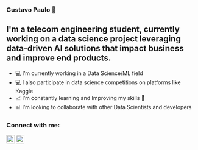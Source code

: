 ### Gustavo Paulo 👋

## I'm a telecom engineering student, currently working on a data science project leveraging data-driven AI solutions that impact business and improve end products.


- 💻 I’m currently working in a Data Science/ML field
- 💻 I also participate in data science competitions on platforms like Kaggle
- 📈 I’m constantly learning and Improving my skills 🤣
- 📊 I’m looking to collaborate with other Data Scientists and developers 

### Connect with me:

[<img align="left"  width="22px" src="https://cdn.jsdelivr.net/npm/simple-icons@3.4.0/icons/linkedin.svg" />](https://www.linkedin.com/in/gustavo-paulo-692981275/)

[<img align="left" alt="gugaapaulo | Instagram" width="22px" src="https://cdn.jsdelivr.net/npm/simple-icons@v3/icons/instagram.svg" />][instagram]


<br />
<br />

[linkedin]: linkedin.com/in/gustavo-paulo
[instagram]: https://instagram.com/gugaapaulo
